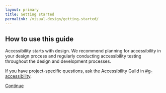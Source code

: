 ```yaml
---
layout: primary
title: Getting started
permalink: /visual-design/getting-started/
---
```


## How to use this guide

Accessibility starts with design. We recommend planning for accessibility in your design process and regularly conducting accessibility testing throughout the design and development processes.

If you have project-specific questions, ask the Accessibility Guild in [#g-accessibility](https://gsa-tts.slack.com/messages/g-accessibility/).

<a class="usa-button" href="{{ site.baseurl }}/visual-design/color-and-contrast/">Continue <i class="fa fa-arrow-right" aria-hidden="true"></i></a>
